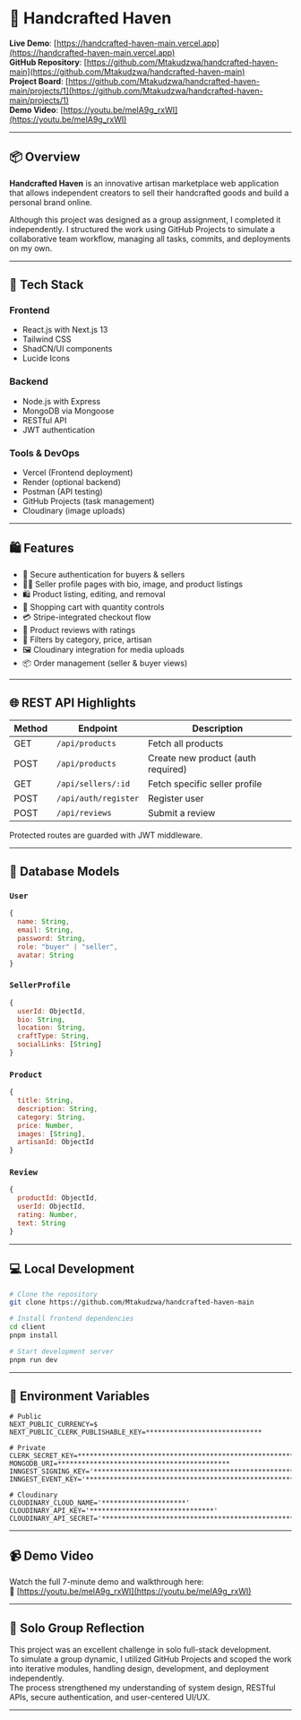 
# 🧵 Handcrafted Haven

**Live Demo**: [https://handcrafted-haven-main.vercel.app](https://handcrafted-haven-main.vercel.app)  
**GitHub Repository**: [https://github.com/Mtakudzwa/handcrafted-haven-main](https://github.com/Mtakudzwa/handcrafted-haven-main)  
**Project Board**: [https://github.com/Mtakudzwa/handcrafted-haven-main/projects/1](https://github.com/Mtakudzwa/handcrafted-haven-main/projects/1)  
**Demo Video**: [https://youtu.be/meIA9g_rxWI](https://youtu.be/meIA9g_rxWI)

---

## 📦 Overview

**Handcrafted Haven** is an innovative artisan marketplace web application that allows independent creators to sell their handcrafted goods and build a personal brand online.

Although this project was designed as a group assignment, I completed it independently. I structured the work using GitHub Projects to simulate a collaborative team workflow, managing all tasks, commits, and deployments on my own.

---

## 🚀 Tech Stack

### Frontend
- React.js with Next.js 13
- Tailwind CSS
- ShadCN/UI components
- Lucide Icons

### Backend
- Node.js with Express
- MongoDB via Mongoose
- RESTful API
- JWT authentication

### Tools & DevOps
- Vercel (Frontend deployment)
- Render (optional backend)
- Postman (API testing)
- GitHub Projects (task management)
- Cloudinary (image uploads)

---

## 🛍️ Features

- 🔐 Secure authentication for buyers & sellers
- 🧑‍🎨 Seller profile pages with bio, image, and product listings
- 🛍️ Product listing, editing, and removal
- 🛒 Shopping cart with quantity controls
- 💳 Stripe-integrated checkout flow
- 🌟 Product reviews with ratings
- 🧭 Filters by category, price, artisan
- 🖼️ Cloudinary integration for media uploads
- 📦 Order management (seller & buyer views)

---

## 🌐 REST API Highlights

| Method | Endpoint               | Description                         |
|--------|------------------------|-------------------------------------|
| GET    | `/api/products`        | Fetch all products                  |
| POST   | `/api/products`        | Create new product (auth required)  |
| GET    | `/api/sellers/:id`     | Fetch specific seller profile       |
| POST   | `/api/auth/register`   | Register user                       |
| POST   | `/api/reviews`         | Submit a review                     |

Protected routes are guarded with JWT middleware.

---

## 🧬 Database Models

### `User`
```js
{
  name: String,
  email: String,
  password: String,
  role: "buyer" | "seller",
  avatar: String
}
```

### `SellerProfile`
```js
{
  userId: ObjectId,
  bio: String,
  location: String,
  craftType: String,
  socialLinks: [String]
}
```

### `Product`
```js
{
  title: String,
  description: String,
  category: String,
  price: Number,
  images: [String],
  artisanId: ObjectId
}
```

### `Review`
```js
{
  productId: ObjectId,
  userId: ObjectId,
  rating: Number,
  text: String
}
```

---

## 💻 Local Development

```bash
# Clone the repository
git clone https://github.com/Mtakudzwa/handcrafted-haven-main

# Install frontend dependencies
cd client
pnpm install

# Start development server
pnpm run dev
```

---

## 🔐 Environment Variables

```env
# Public
NEXT_PUBLIC_CURRENCY=$
NEXT_PUBLIC_CLERK_PUBLISHABLE_KEY=*****************************

# Private
CLERK_SECRET_KEY=**************************************************************
MONGODB_URI=*******************************************
INNGEST_SIGNING_KEY='****************************************************************'
INNGEST_EVENT_KEY='************************************************************************'

# Cloudinary
CLOUDINARY_CLOUD_NAME='*********************'
CLOUDINARY_API_KEY='*******************************'
CLOUDINARY_API_SECRET='***********************************************************'
```

---

## 📹 Demo Video

Watch the full 7-minute demo and walkthrough here:  
🎥 [https://youtu.be/meIA9g_rxWI](https://youtu.be/meIA9g_rxWI)

---

## 👤 Solo Group Reflection

This project was an excellent challenge in solo full-stack development.  
To simulate a group dynamic, I utilized GitHub Projects and scoped the work into iterative modules, handling design, development, and deployment independently.  
The process strengthened my understanding of system design, RESTful APIs, secure authentication, and user-centered UI/UX.

---
